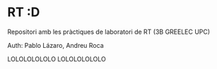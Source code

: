 # RT :D
Repositori amb les pràctiques de laboratori de RT (3B GREELEC UPC)

Auth: Pablo Lázaro, Andreu Roca

LOLOLOLOLOLO
LOLOLOLOLOLO